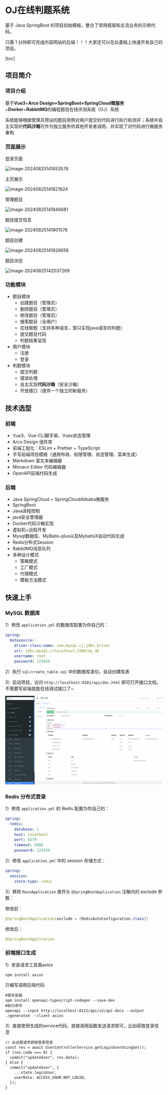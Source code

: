 # OJ在线判题系统

基于 Java SpringBoot 的项目初始模板，整合了常用框架和主流业务的示例代码。

只需 1 分钟即可完成内容网站的后端！！！大家还可以在此基础上快速开发自己的项目。

[toc]

## 项目简介

### 项目介绍

基于**Vue3**+**Arco Design+SpringBoot+SpringCloud微服务**+**Docker**+**RabbitMQ**的编程题目在线评测系统（OJ）系统

系统能够根据管理员预设的题目用例对用户提交的代码进行执行和测评；系统中自主实现的**代码沙箱**可作为独立服务供其他开发者调用，并实现了对代码进行微服务重构

### 页面展示

登录页面

![image-20240825141653578](C:\Users\山兮\AppData\Roaming\Typora\typora-user-images\image-20240825141653578.png)

主页展示

![image-20240825141821824](C:\Users\山兮\AppData\Roaming\Typora\typora-user-images\image-20240825141821824.png)

管理题目

![image-20240825141846681](C:\Users\山兮\AppData\Roaming\Typora\typora-user-images\image-20240825141846681.png)

题目提交信息

![image-20240825141901576](C:\Users\山兮\AppData\Roaming\Typora\typora-user-images\image-20240825141901576.png)

题目创建

![image-20240825141926656](C:\Users\山兮\AppData\Roaming\Typora\typora-user-images\image-20240825141926656.png)

题目浏览

![image-20240825142037269](C:\Users\山兮\AppData\Roaming\Typora\typora-user-images\image-20240825142037269.png)



### 功能模块

* 题目模块
  * 创建题目（管理员）
  * 删除题目（管理员）
  * 修改题目（管理员）
  * 搜索题目（全用户）
  * 在线做题（支持多种语言，暂只实现java语言的判题）
  * 提交题目代码
  * 判题结果呈现
* 用户模块
  * 注册
  * 登录
* 判题模块
  * 提交判题
  * 错误处理
  * 自主实现**代码沙箱**（安全沙箱）
  * 开放接口（提供一个独立的新服务）

## 技术选型

### 前端

* Vue3、Vue-CLI脚手架、Vuex状态管理
* Arco Design 组件库
* 前端工程化：ESLint + Prettier + TypeScript
* 手写前端项目模板（通用布局、权限管理、状态管理、菜单生成）
* Markdown 富文本编辑器
* Monaco Editor 代码编辑器
* OpenAPI前端代码生成

### 后端

* Java SpringCloud + SpringCloudAlibaba微服务
* SpringBoot
* Java进程控制
* java安全管理器
* Docker代码沙箱实现
* 虚拟机+远程开发
* Mysql数据库、MyBatis-plus以及MybatisX自动代码生成
* Redis分布式Session
* RabbitMQ消息队列
* 多种设计模式
  * 策略模式
  * 工厂模式
  * 代理模式
  * 模板方法模式


## 快速上手

### MySQL 数据库

1）修改 `application.yml` 的数据库配置为你自己的：

```yml
spring:
  datasource:
    driver-class-name: com.mysql.cj.jdbc.Driver
    url: jdbc:mysql://localhost:3306/my_db
    username: root
    password: 123456
```

2）执行 `sql/create_table.sql` 中的数据库语句，自动创建库表

3）启动项目，访问 `http://localhost:8101/api/doc.html` 即可打开接口文档，不需要写前端就能在线调试接口了~

![](doc/swagger.png)

### Redis 分布式登录

1）修改 `application.yml` 的 Redis 配置为你自己的：

```yml
spring:
  redis:
    database: 1
    host: localhost
    port: 6379
    timeout: 5000
    password: 123456
```

2）修改 `application.yml` 中的 session 存储方式：

```yml
spring:
  session:
    store-type: redis
```

3）移除 `MainApplication` 类开头 `@SpringBootApplication` 注解内的 exclude 参数：

修改前：

```java
@SpringBootApplication(exclude = {RedisAutoConfiguration.class})
```

修改后：


```java
@SpringBootApplication
```

### 前端接口生成

1）安装请求工具类axios

```shell
npm install axios

```

2)编写调用后端代码

```shell
#首先安装
npm install openapi-typescript-codegen --save-dev
#执行命令
openapi --input http://localhost:8121/api/v2/api-docs --output ./generated --client axios
```

3）直接使用生成的service代码，直接调用函数发送请求即可，比如获取登录信息

```tsx
// 从远程请求获取登录信息
const res = await UserControllerService.getLoginUserUsingGet();
if (res.code === 0) {
  commit("updateUser", res.data);
} else {
  commit("updateUser", {
    ...state.loginUser,
    userRole: ACCESS_ENUM.NOT_LOGIN,
  });
}
```

